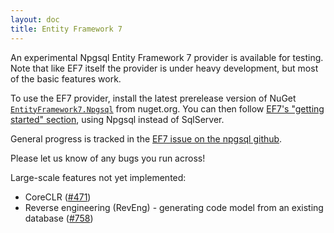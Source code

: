 ```yaml
---
layout: doc
title: Entity Framework 7
---
```


An experimental Npgsql Entity Framework 7 provider is available for testing.
Note that like EF7 itself the provider is under heavy development, but most of the basic features work.

To use the EF7 provider, install the latest prerelease version of NuGet
[`EntityFramework7.Npgsql`](https://www.nuget.org/packages/EntityFramework7.Npgsql/) from nuget.org.
You can then follow [EF7's "getting started" section](http://ef.readthedocs.org/en/latest/getting-started/full-dotnet.html),
using Npgsql instead of SqlServer.

General progress is tracked in the [EF7 issue on the npgsql github](https://github.com/npgsql/npgsql/issues/249).

Please let us know of any bugs you run across!

Large-scale features not yet implemented:

* CoreCLR ([#471](https://github.com/npgsql/npgsql/issues/471))
* Reverse engineering (RevEng) - generating code model from an existing database
  ([#758](https://github.com/npgsql/npgsql/issues/758))


